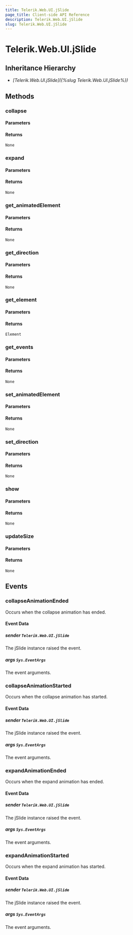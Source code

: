 ```yaml
---
title: Telerik.Web.UI.jSlide
page_title: Client-side API Reference
description: Telerik.Web.UI.jSlide
slug: Telerik.Web.UI.jSlide
---
```


# Telerik.Web.UI.jSlide 

## Inheritance Hierarchy

* *[Telerik.Web.UI.jSlide]({%slug Telerik.Web.UI.jSlide%})*

## Methods

###  collapse

#### Parameters

#### Returns

`None` 

###  expand

#### Parameters

#### Returns

`None` 

###  get_animatedElement

#### Parameters

#### Returns

`None` 

###  get_direction

#### Parameters

#### Returns

`None` 

###  get_element

#### Parameters

#### Returns

`Element` 

###  get_events

#### Parameters

#### Returns

`None` 

###  set_animatedElement

#### Parameters

#### Returns

`None` 

###  set_direction

#### Parameters

#### Returns

`None` 

###  show

#### Parameters

#### Returns

`None` 

###  updateSize

#### Parameters

#### Returns

`None` 

## Events

### collapseAnimationEnded

Occurs when the collapse animation has ended. 

#### Event Data

##### sender `Telerik.Web.UI.jSlide`

The jSlide instance raised the event.

##### args `Sys.EventArgs`

The event arguments.

### collapseAnimationStarted

Occurs when the collapse animation has started. 

#### Event Data

##### sender `Telerik.Web.UI.jSlide`

The jSlide instance raised the event.

##### args `Sys.EventArgs`

The event arguments.

### expandAnimationEnded

Occurs when the expand animation has ended. 

#### Event Data

##### sender `Telerik.Web.UI.jSlide`

The jSlide instance raised the event.

##### args `Sys.EventArgs`

The event arguments.

### expandAnimationStarted

Occurs when the expand animation has started. 

#### Event Data

##### sender `Telerik.Web.UI.jSlide`

The jSlide instance raised the event.

##### args `Sys.EventArgs`

The event arguments.
